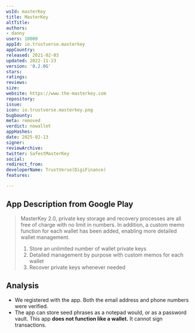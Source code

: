 ```yaml
---
wsId: masterKey
title: MasterKey
altTitle: 
authors:
- danny
users: 10000
appId: io.trustverse.masterkey
appCountry: 
released: 2021-02-03
updated: 2022-11-23
version: '0.2.0G'
stars: 
ratings: 
reviews: 
size: 
website: https://www.the-masterkey.com
repository: 
issue: 
icon: io.trustverse.masterkey.png
bugbounty: 
meta: removed
verdict: nowallet
appHashes: 
date: 2025-02-13
signer: 
reviewArchive: 
twitter: SafestMasterKey
social: 
redirect_from: 
developerName: TrustVerse(DigiFinance)
features: 

---
```


## App Description from Google Play

> MasterKey 2.0, private key storage and recovery processes are all free of charge with no limit in numbers. In addition, a custom memo function for each wallet has been added, enabling more detailed wallet management.
>
> 1. Store an unlimited number of wallet private keys
> 2. Detailed management by purpose with custom memos for each wallet
> 3. Recover private keys whenever needed

## Analysis

- We registered with the app. Both the email address and phone numbers were verified. 
- The app can store seed phrases as a notepad would, or as a password vault. This app **does not function like a wallet.** It cannot sign transactions.
